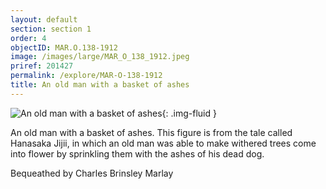 ```yaml
---
layout: default
section: section 1
order: 4
objectID: MAR.O.138-1912
image: /images/large/MAR_O_138_1912.jpeg
priref: 201427
permalink: /explore/MAR-O-138-1912
title: An old man with a basket of ashes
---
```

![An old man with a basket of ashes]({{site.baseurl}}/images/large/MAR.O.138-1912(1).jpg){: .img-fluid }

An old man with a basket of ashes. This figure is from the tale called Hanasaka Jijii, in which an old man was able to make withered trees come into flower by sprinkling them with the ashes of his dead dog.

Bequeathed by Charles Brinsley Marlay
